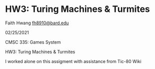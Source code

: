 # HW3: Turing Machines & Turmites

Faith Hwang fh8910@bard.edu

02/25/2021

CMSC 335: Games System

HW3: Turing Machines & Turmites

I worked alone on this assigment with assistance from Tic-80 Wiki

